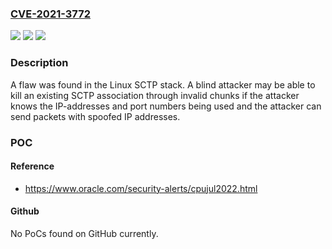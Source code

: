 ### [CVE-2021-3772](https://cve.mitre.org/cgi-bin/cvename.cgi?name=CVE-2021-3772)
![](https://img.shields.io/static/v1?label=Product&message=kernel&color=blue)
![](https://img.shields.io/static/v1?label=Version&message=%3D%20Fixed%20in%20linux%20kernel%20v5.15%20and%20above%20&color=brighgreen)
![](https://img.shields.io/static/v1?label=Vulnerability&message=CWE-354%20-%20Improper%20Validation%20of%20Integrity%20Check%20Value&color=brighgreen)

### Description

A flaw was found in the Linux SCTP stack. A blind attacker may be able to kill an existing SCTP association through invalid chunks if the attacker knows the IP-addresses and port numbers being used and the attacker can send packets with spoofed IP addresses.

### POC

#### Reference
- https://www.oracle.com/security-alerts/cpujul2022.html

#### Github
No PoCs found on GitHub currently.

